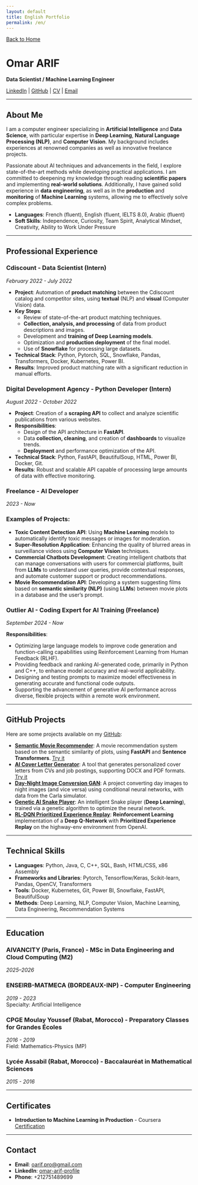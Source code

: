 ```yaml
---
layout: default
title: English Portfolio
permalink: /en/
---
```


[Back to Home](/)

# Omar ARIF

**Data Scientist / Machine Learning Engineer**

[LinkedIn](https://www.linkedin.com/in/omar-arif-profile/) | [GitHub](https://github.com/omar-arif) | [CV](/assets/pdf/cv_oarif_en.pdf) | [Email](mailto:oarif.pro@gmail.com)

---

## About Me

I am a computer engineer specializing in **Artificial Intelligence** and **Data Science**, with particular expertise in **Deep Learning**, **Natural Language Processing (NLP)**, and **Computer Vision**. My background includes experiences at renowned companies as well as innovative freelance projects.

Passionate about AI techniques and advancements in the field, I explore state-of-the-art methods while developing practical applications. I am committed to deepening my knowledge through reading **scientific papers** and implementing **real-world solutions**. Additionally, I have gained solid experience in **data engineering**, as well as in the **production** and **monitoring** of **Machine Learning** systems, allowing me to effectively solve complex problems.

- **Languages**: French (fluent), English (fluent, IELTS 8.0), Arabic (fluent)
- **Soft Skills**: Independence, Curiosity, Team Spirit, Analytical Mindset, Creativity, Ability to Work Under Pressure

---

## Professional Experience

### **Cdiscount** - Data Scientist (Intern)  
*February 2022 - July 2022*

- **Project**: Automation of **product matching** between the Cdiscount catalog and competitor sites, using **textual** (NLP) and **visual** (Computer Vision) data.
- **Key Steps**:
  - Review of state-of-the-art product matching techniques.
  - **Collection, analysis, and processing** of data from product descriptions and images.
  - Development and **training of Deep Learning models**.
  - Optimization and **production deployment** of the final model.
  - Use of **Snowflake** for processing large datasets.
- **Technical Stack**: Python, Pytorch, SQL, Snowflake, Pandas, Transformers, Docker, Kubernetes, Power BI.
- **Results**: Improved product matching rate with a significant reduction in manual efforts.

### **Digital Development Agency** - Python Developer (Intern)  
*August 2022 - October 2022*

- **Project**: Creation of a **scraping API** to collect and analyze scientific publications from various websites.
- **Responsibilities**:
  - Design of the API architecture in **FastAPI**.
  - Data **collection, cleaning**, and creation of **dashboards** to visualize trends.
  - **Deployment** and performance optimization of the API.
- **Technical Stack**: Python, FastAPI, BeautifulSoup, HTML, Power BI, Docker, Git.
- **Results**: Robust and scalable API capable of processing large amounts of data with effective monitoring.

### **Freelance** - AI Developer  
*2023 - Now*

### Examples of Projects:

- **Toxic Content Detection API**: Using **Machine Learning** models to automatically identify toxic messages or images for moderation.
- **Super-Resolution Application**: Enhancing the quality of blurred areas in surveillance videos using **Computer Vision** techniques.
- **Commercial Chatbots Development**: Creating intelligent chatbots that can manage conversations with users for commercial platforms, built from **LLMs** to understand user queries, provide contextual responses, and automate customer support or product recommendations.
- **Movie Recommendation API**: Developing a system suggesting films based on **semantic similarity (NLP)** (using **LLMs**) between movie plots in a database and the user’s prompt.

### **Outlier AI** - Coding Expert for AI Training (Freelance)
*September 2024 - Now*

**Responsibilities**:
  - Optimizing large language models to improve code generation and function-calling capabilities using Reinforcement Learning from Human Feedback (RLHF).
  - Providing feedback and ranking AI-generated code, primarily in Python and C++, to enhance model accuracy and real-world applicability.
  - Designing and testing prompts to maximize model effectiveness in generating accurate and functional code outputs.
  - Supporting the advancement of generative AI performance across diverse, flexible projects within a remote work environment.
  
---

## GitHub Projects

Here are some projects available on my [GitHub](https://github.com/omar-arif?tab=repositories):

- **[Semantic Movie Recommender](https://github.com/omar-arif/semantic-movie-recommender)**: A movie recommendation system based on the semantic similarity of plots, using **FastAPI** and **Sentence Transformers**. [Try it](https://omar-arif-semantic-movie-recommender-api.hf.space/docs)
- **[AI Cover Letter Generator](https://github.com/omar-arif/ai-cover-letter-generator)**: A tool that generates personalized cover letters from CVs and job postings, supporting DOCX and PDF formats. [Try it](https://huggingface.co/spaces/omar-arif/cover-letter-generator)
- **[Day-Night Image Conversion GAN](https://github.com/omar-arif/day-night-image-conversion-GAN)**: A project converting day images to night images (and vice versa) using conditional neural networks, with data from the Carla simulator.
- **[Genetic AI Snake Player](https://github.com/omar-arif/Genetic-AI-Snake-Player)**: An intelligent Snake player (**Deep Learning**), trained via a genetic algorithm to optimize the neural network.
- **[RL-DQN Prioritized Experience Replay](https://github.com/omar-arif/RL-DQN-prioritized-experience-replay)**: **Reinforcement Learning** implementation of a **Deep Q-Network** with **Prioritized Experience Replay** on the highway-env environment from OpenAI.

---

## Technical Skills

- **Languages**: Python, Java, C, C++, SQL, Bash, HTML/CSS, x86 Assembly
- **Frameworks and Libraries**: Pytorch, Tensorflow/Keras, Scikit-learn, Pandas, OpenCV, Transformers
- **Tools**: Docker, Kubernetes, Git, Power BI, Snowflake, FastAPI, BeautifulSoup
- **Methods**: Deep Learning, NLP, Computer Vision, Machine Learning, Data Engineering, Recommendation Systems

---

## Education

### **AIVANCITY (Paris, France)** - MSc in Data Engineering and Cloud Computing (M2)
*2025–2026*

### **ENSEIRB-MATMECA (BORDEAUX-INP)** - Computer Engineering  
*2019 - 2023*  
Specialty: Artificial Intelligence

### **CPGE Moulay Youssef (Rabat, Morocco)** - Preparatory Classes for Grandes Écoles  
*2016 - 2019*  
Field: Mathematics-Physics (MP)

### **Lycée Assabil (Rabat, Morocco)** - Baccalauréat in Mathematical Sciences  
*2015 - 2016*

---

## Certificates

- **Introduction to Machine Learning in Production** - Coursera  
  [Certification](https://coursera.org/verify/PU3MYYU79R98)

---

## Contact

- **Email**: [oarif.pro@gmail.com](mailto:oarif.pro@gmail.com)
- **LinkedIn**: [omar-arif-profile](https://www.linkedin.com/in/omar-arif-profile/)
- **Phone**: +212751489699
